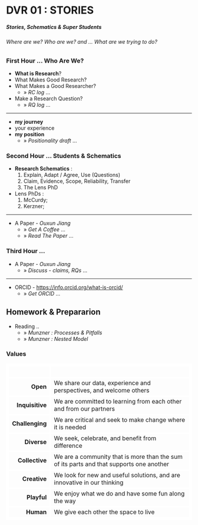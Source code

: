 # DVR 01 : STORIES

##### Stories, Schematics & Super Students

###### Where are we? Who are we? and ... What are we trying to do?


### First Hour ... Who Are We?

* **What is Research**?
* What Makes Good Research?
* What Makes a Good Researcher?
  * » _RC log_ ...
* Make a Research Question?
  * » _RQ log_ ...
 
---

* **my journey**
* your experience
* **my position**
  * » _Positionality draft_ ...


### Second Hour ... Students & Schematics

* **Research Schematics** :
   1. Explain, Adapt / Agree, Use (Questions) 
   1. Claim, Evidence, Scope, Reliability, Transfer
   2. The Lens PhD
* Lens PhDs :
   1. McCurdy;
   2. Kerzner;

---

* A Paper - _Ouxun Jiang_
  * » _Get A Coffee_ ...
  * » _Read The Paper_ ...


### Third Hour ...

* A Paper - _Ouxun Jiang_
  * » _Discuss - claims, RQs_ ...

---

* ORCID - https://info.orcid.org/what-is-orcid/
  * » _Get ORCID_ ...


## Homework &amp; Prepararion

* Reading ..
  * » _Munzner : Processes &amp; Pitfalls_
  * » _Munzner : Nested Model_


<!--- HTML / CSS--->

<link rel="stylesheet" href="https://jsndyks.github.io/diverse-cdt/css/plan.css">

<!-- 
## Slides

- hopes
- values - human preparation : efficiency, sustainability, effectiveness
- andrienko
- Steph's plan
- Lens
- squiggle
 -->

### Values
| &nbsp; | &nbsp;                 |
|   -:| -                    |
|**Open** | We share our data, experience and perspectives, and welcome others|
|**Inquisitive** |  We are committed to learning from each other and from our partners |
|**Challenging** | We are critical and seek to make change where it is needed|
|**Diverse** | We seek, celebrate, and benefit from difference |
|**Collective** | We are a community that is more than the sum of its parts and that supports one another|
|**Creative** | We look for new and useful solutions, and are innovative in our thinking |
|**Playful** | We enjoy what we do and have some fun along the way|
|**Human** | We give each other the space to live|

<style>
    table, thead, tbody, tr, td, th {border:4px #fff solid}
    </style>